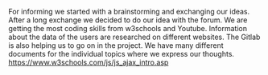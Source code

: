 
For informing we started with a brainstorming and exchanging our ideas. After a long exchange we decided to do our idea with the forum. We are getting the most coding skills from w3schools and Youtube. Information about the data of the users are researched on different websites. The Gitlab is also helping us to go on in the project. We have many different documents for the individual topics where we express our thoughts. 
https://www.w3schools.com/js/js_ajax_intro.asp


